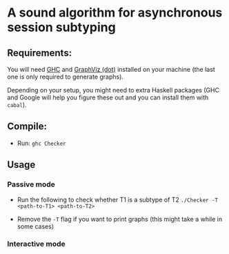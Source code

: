# A sound algorithm for asynchronous session subtyping


## Requirements:

You will need [GHC](https://www.haskell.org/platform/) and [GraphViz (dot)](https://www.graphviz.org/) installed on your machine (the last one is only required to generate graphs).


Depending on your setup, you might need to extra Haskell packages (GHC and Google will help you figure these out and you can install them with `cabal`).


## Compile:

* Run: `ghc Checker`

## Usage

### Passive mode

* Run the following to check whether T1 is a subtype of T2  `./Checker -T <path-to-T1> <path-to-T2>`

* Remove the `-T` flag if you want to print graphs (this might take a while in some cases)

### Interactive mode